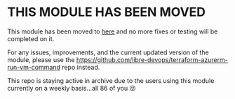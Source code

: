 # THIS MODULE HAS BEEN MOVED

This module has been moved to [here](https://github.com/libre-devops/terraform-azurerm-run-vm-command) and no more fixes or testing will be completed on it.

For any issues, improvements, and the current updated version of the module, please use the https://github.com/libre-devops/terraform-azurerm-run-vm-command repo instead.

This repo is staying active in archive due to the users using this module currently on a weekly basis...all 86 of you 😜
